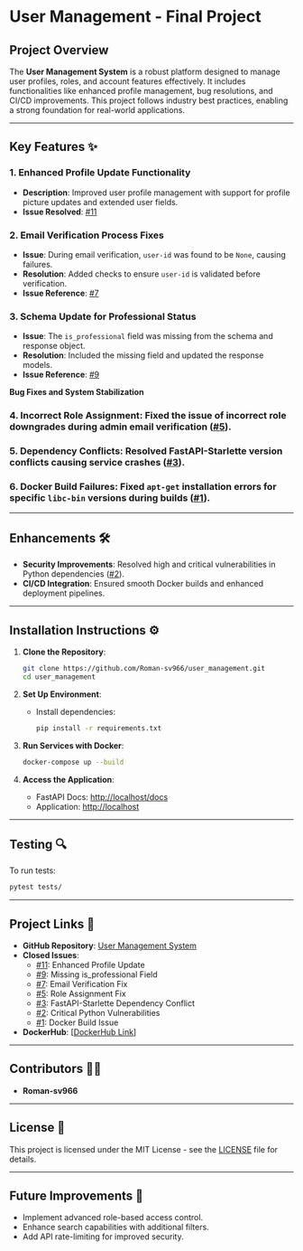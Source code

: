 
# User Management - Final Project

## Project Overview
The **User Management System** is a robust platform designed to manage user profiles, roles, and account features effectively. It includes functionalities like enhanced profile management, bug resolutions, and CI/CD improvements. This project follows industry best practices, enabling a strong foundation for real-world applications.

---

## Key Features ✨

### 1. **Enhanced Profile Update Functionality**
- **Description**: Improved user profile management with support for profile picture updates and extended user fields.
- **Issue Resolved**: [#11](https://github.com/Roman-sv966/user_management/issues/11)

### 2. **Email Verification Process Fixes**
- **Issue**: During email verification, `user-id` was found to be `None`, causing failures.
- **Resolution**: Added checks to ensure `user-id` is validated before verification.
- **Issue Reference**: [#7](https://github.com/Roman-sv966/user_management/issues/7)

### 3. **Schema Update for Professional Status**
- **Issue**: The `is_professional` field was missing from the schema and response object.
- **Resolution**: Included the missing field and updated the response models.
- **Issue Reference**: [#9](https://github.com/Roman-sv966/user_management/issues/9)

 **Bug Fixes and System Stabilization**
### 4. **Incorrect Role Assignment**: Fixed the issue of incorrect role downgrades during admin email verification ([#5](https://github.com/Roman-sv966/user_management/issues/5)).
### 5. **Dependency Conflicts**: Resolved FastAPI-Starlette version conflicts causing service crashes ([#3](https://github.com/Roman-sv966/user_management/issues/3)).
### 6. **Docker Build Failures**: Fixed `apt-get` installation errors for specific `libc-bin` versions during builds ([#1](https://github.com/Roman-sv966/user_management/issues/1)).

---

## Enhancements 🛠️
- **Security Improvements**: Resolved high and critical vulnerabilities in Python dependencies ([#2](https://github.com/Roman-sv966/user_management/issues/2)).
- **CI/CD Integration**: Ensured smooth Docker builds and enhanced deployment pipelines.

---

## Installation Instructions ⚙️

1. **Clone the Repository**:
   ```bash
   git clone https://github.com/Roman-sv966/user_management.git
   cd user_management
   ```

2. **Set Up Environment**:
   - Install dependencies:
     ```bash
     pip install -r requirements.txt
     ```

3. **Run Services with Docker**:
   ```bash
   docker-compose up --build
   ```

4. **Access the Application**:
   - FastAPI Docs: [http://localhost/docs](http://localhost/docs)
   - Application: [http://localhost](http://localhost)

---

## Testing 🔍

To run tests:
```bash
pytest tests/
```

---

## Project Links 🔗
- **GitHub Repository**: [User Management System](https://github.com/Roman-sv966/user_management)
- **Closed Issues**:
   - [#11](https://github.com/Roman-sv966/user_management/issues/11): Enhanced Profile Update
   - [#9](https://github.com/Roman-sv966/user_management/issues/9): Missing is_professional Field
   - [#7](https://github.com/Roman-sv966/user_management/issues/7): Email Verification Fix
   - [#5](https://github.com/Roman-sv966/user_management/issues/5): Role Assignment Fix
   - [#3](https://github.com/Roman-sv966/user_management/issues/3): FastAPI-Starlette Dependency Conflict
   - [#2](https://github.com/Roman-sv966/user_management/issues/2): Critical Python Vulnerabilities
   - [#1](https://github.com/Roman-sv966/user_management/issues/1): Docker Build Issue
- **DockerHub**: [[DockerHub Link](https://hub.docker.com/r/sv966/user_management)]

---

## Contributors 👨‍💻
- **Roman-sv966**

---

## License 📄
This project is licensed under the MIT License - see the [LICENSE](LICENSE) file for details.

---

## Future Improvements 🚧
- Implement advanced role-based access control.
- Enhance search capabilities with additional filters.
- Add API rate-limiting for improved security.
